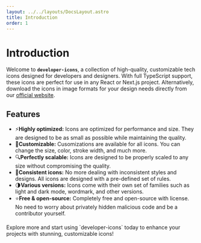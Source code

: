 ```yaml
---
layout: ../../layouts/DocsLayout.astro
title: Introduction
order: 1
---
```


# Introduction

Welcome to **`developer-icons`**, a collection of high-quality, customizable tech icons designed for developers and designers. With full TypeScript support, these icons are perfect for use in any React or Next.js project. Alternatively, download the icons in image formats for your design needs directly from our [official website](https://xandemon.github.io/developer-icons/ "Homepage | Developer Icons").

## Features

- ⚡**Highly optimized:** Icons are optimized for performance and size. They are designed to be as small as possible while maintaining the quality.
- 🎨**Customizable:** Cusomizations are available for all icons. You can change the size, color, stroke width, and much more.
- 🔍**Perfectly scalable:** Icons are designed to be properly scaled to any size without compromising the quality.
- 🔄**Consistent icons:** No more dealing with inconsistent styles and designs. All icons are designed with a pre-defined set of rules.
- 🌗**Various versions:** Icons come with their own set of families such as light and dark mode, wordmark, and other versions.
- ⭐**Free & open-source:** Completely free and open-source with license. No need to worry about privately hidden malicious code and be a contributor yourself.

<div style="margin-top: 20px">
Explore more and start using `developer-icons` today to enhance your projects with stunning, customizable icons!
</div>
